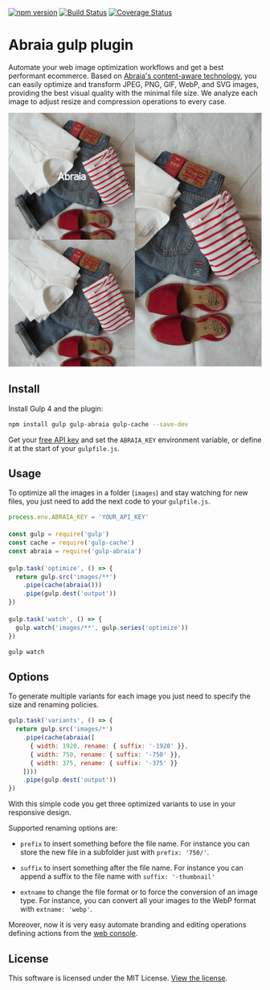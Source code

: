 [![npm version](https://img.shields.io/npm/v/gulp-abraia.svg?style=flat-square)](https://www.npmjs.com/package/gulp-abraia)
[![Build Status](https://img.shields.io/travis/abraia/gulp-abraia.svg?style=flat-square)](https://travis-ci.org/abraia/gulp-abraia)
[![Coverage Status](https://img.shields.io/coveralls/github/abraia/gulp-abraia/badge.svg?style=flat-square)](https://coveralls.io/github/abraia/gulp-abraia)

# Abraia gulp plugin

Automate your web image optimization workflows and get a best performant ecommerce.
Based on [Abraia's content-aware technology](https://abraia.me/docs/image-optimization),
you can easily optimize and transform JPEG, PNG, GIF, WebP, and SVG images, providing
the best visual quality with the minimal file size. We analyze each image to adjust
resize and compression operations to every case.

![Optimized fashion clothes pictures](https://github.com/abraia/gulp-abraia/raw/master/images/fashion-mosaic.jpg)

## Install

Install Gulp 4 and the plugin:

```sh
npm install gulp gulp-abraia gulp-cache --save-dev
```

Get your [free API key](https://abraia.me/docs/getting-started) and set the
`ABRAIA_KEY` environment variable, or define it at the start of your `gulpfile.js`.

## Usage

To optimize all the images in a folder (`images`) and stay watching for new
files, you just need to add the next code to your `gulpfile.js`.

```js
process.env.ABRAIA_KEY = 'YOUR_API_KEY'

const gulp = require('gulp')
const cache = require('gulp-cache')
const abraia = require('gulp-abraia')

gulp.task('optimize', () => {
  return gulp.src('images/**')
    .pipe(cache(abraia()))
    .pipe(gulp.dest('output'))
})

gulp.task('watch', () => {
  gulp.watch('images/**', gulp.series('optimize'))
})
```

```sh
gulp watch
```

## Options

To generate multiple variants for each image you just need to specify the size
and renaming policies.

```js
gulp.task('variants', () => {
  return gulp.src('images/*')
    .pipe(cache(abraia([
      { width: 1920, rename: { suffix: '-1920' }},
      { width: 750, rename: { suffix: '-750' }},
      { width: 375, rename: { suffix: '-375' }}
    ])))
    .pipe(gulp.dest('output'))
})
```

With this simple code you get three optimized variants to use in your responsive
design.

Supported renaming options are:

- `prefix` to insert something before the file name. For instance you can store
the new file in a subfolder just with `prefix: '750/'`.

- `suffix` to insert something after the file name. For instance you can append
a suffix to the file name with `suffix: '-thumbnail'`

- `extname` to change the file format or to force the conversion of an image
type. For instance, you can convert all your images to the WebP format with
 `extname: 'webp'`.

Moreover, now it is very easy automate branding and editing operations defining
actions from the [web console](https://abraia.me/console).

## License

This software is licensed under the MIT License. [View the license](LICENSE).
